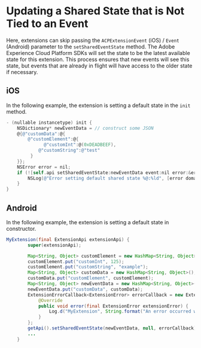 # Updating a Shared State that is Not Tied to an Event

Here, extensions can skip passing the `ACPExtensionEvent` \(iOS\) / `Event` \(Android\) parameter to the `setSharedEventState` method. The Adobe Experience Cloud Platform SDKs will set the state to be the latest available state for this extension. This process ensures that new events will see this state, but events that are already in flight will have access to the older state if necessary.

## iOS

In the following example, the extension is setting a default state in the `init` method.

```objectivec
- (nullable instancetype) init {
    NSDictionary* newEventData = // construct some JSON
    @{@"customData":@{
        @"customElement":@{
              @"customInt":@(0xDEADBEEF),
            @"customString":@"test"
         }
    }};
    NSError error = nil; 
    if (![self.api setSharedEventState:newEventData event:nil error:&error]) {
        NSLog(@"Error setting default shared state %@:%ld", [error domain], [error code]);
    }
}
```

## Android

In the following example, the extension is setting a default state in constructor.

```java
MyExtension(final ExtensionApi extensionApi) {
        super(extensionApi);

        Map<String, Object> customElement = new HashMap<String, Object>();
        customElement.put("customInt", 125);
        customElement.put("customString", "example");
        Map<String, Object> customData = new HashMap<String, Object>();
        customData.put("customElement", customElement);
        Map<String, Object> newEventData = new HashMap<String, Object>();
        newEventData.put("customData", customData);
        ExtensionErrorCallback<ExtensionError> errorCallback = new ExtensionErrorCallback<ExtensionError>() {
            @Override
            public void error(final ExtensionError extensionError) {
                Log.d("MyExtension", String.format("An error occurred while setting the shared state %d %s", extensionError.getErrorCode(), extensionError.getErrorName()));
            }
        };
        getApi().setSharedEventState(newEventData, null, errorCallback);
        ...
    }
```

